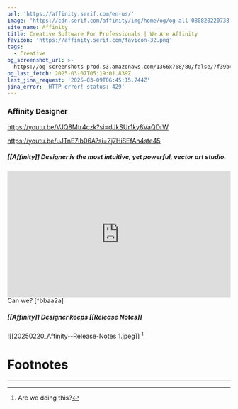 ```yaml
---
url: 'https://affinity.serif.com/en-us/'
image: 'https://cdn.serif.com/affinity/img/home/og/og-all-080820220738.png'
site_name: Affinity
title: Creative Software For Professionals | We Are Affinity
favicon: 'https://affinity.serif.com/favicon-32.png'
tags:
  - Creative
og_screenshot_url: >-
  https://og-screenshots-prod.s3.amazonaws.com/1366x768/80/false/7f39b43a9ca4f463936049e7a9f94bcdb87ae1c5074a57f84f026cd94bd42303.jpeg
og_last_fetch: 2025-03-07T05:19:01.839Z
last_jina_request: '2025-03-09T06:45:15.744Z'
jina_error: 'HTTP error! status: 429'
---
```

### Affinity Designer

 https://youtu.be/VJQ8Mtr4czk?si=dJkSUr1ky8VaQDrW
 
https://youtu.be/uJTnE7Ib06A?si=Zj7HiSEfAn4ste45
##### [[Affinity]] Designer is the most intuitive, yet powerful, vector art studio. 
<iframe 
style="aspect-ratio:16/9;width:100%;height:auto" 
src="https://www.youtube.com/embed/Zwqk8WXXEqM?controls=0" 
title="YouTube video player" 
frameborder="0" 
allow="accelerometer; clipboard-write; encrypted-media; gyroscope; picture-in-picture; web-share" 
referrerpolicy="strict-origin-when-cross-origin" 
allowfullscreen
></iframe>
Can we? [^bbaa2a]

##### [[Affinity]] Designer keeps [[Release Notes]]
![[20250220_Affinity--Release-Notes 1.jpeg]] [^2] 






# Footnotes
***

[^bbaa2a]: 2025, Mar 04. "[Procreate vs Affinity Designer 2.5 What's the Difference?](https://youtu.be/Zwqk8WXXEqM?si=ESFEcCN38cjqUt7n)," [[Kru Mark Tutorials]]
[^2]: Are we doing this?
